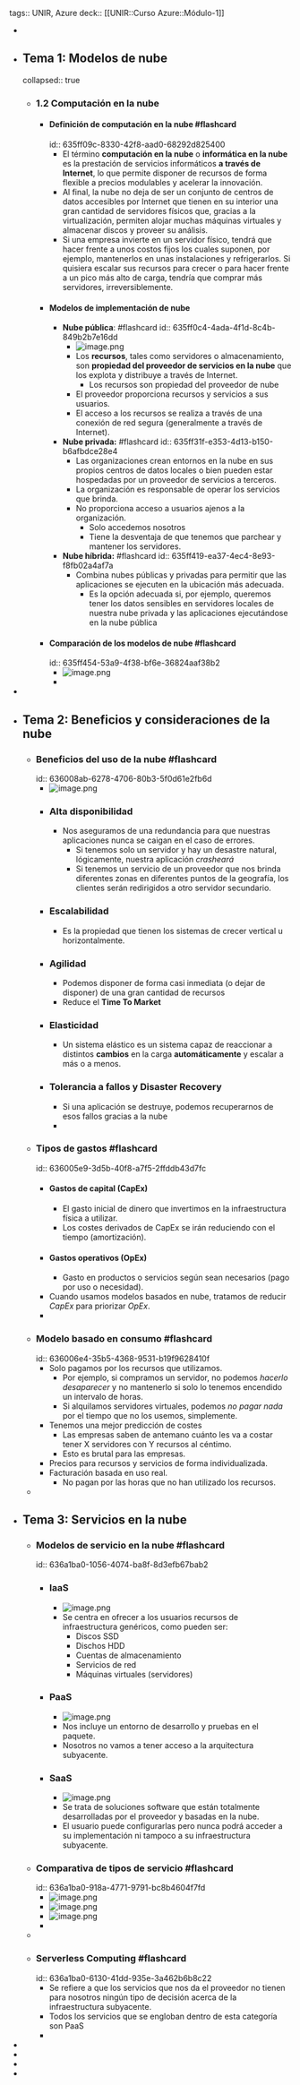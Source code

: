 tags:: UNIR, Azure
deck:: [[UNIR::Curso Azure::Módulo-1]]

-
- ## Tema 1: Modelos de nube
  collapsed:: true
	- ### 1.2 Computación en la nube
		- #### Definición de computación en la nube #flashcard
		  id:: 635ff09c-8330-42f8-aad0-68292d825400
			- El término **computación en la nube** o **informática en la nube** es la prestación de servicios informáticos **a través de Internet**, lo que permite disponer de recursos de forma flexible a precios modulables y acelerar la innovación.
			- Al final, la nube no deja de ser un conjunto de centros de datos accesibles por Internet que tienen en su interior una gran cantidad de servidores físicos que, gracias a la virtualización, permiten alojar muchas máquinas virtuales y almacenar discos y proveer su análisis.
			- Si una empresa invierte en un servidor físico, tendrá que hacer frente a unos costos fijos los cuales suponen, por ejemplo, mantenerlos en unas instalaciones y refrigerarlos. Si quisiera escalar sus recursos para crecer o para hacer frente a un pico más alto de carga, tendría que comprar más servidores, irreversiblemente.
		- #### Modelos de implementación de nube
			- **Nube pública**: #flashcard
			  id:: 635ff0c4-4ada-4f1d-8c4b-849b2b7e16dd
				- ![image.png](../assets/image_1667233852893_0.png)
				- Los **recursos**, tales como servidores o almacenamiento, son **propiedad del proveedor de servicios en la nube** que los explota y distribuye a través de Internet.
					- Los recursos son propiedad del proveedor de nube
				- El proveedor proporciona recursos y servicios a sus usuarios.
				- El acceso a los recursos se realiza a través de una conexión de red segura (generalmente a través de Internet).
			- **Nube privada:** #flashcard
			  id:: 635ff31f-e353-4d13-b150-b6afbdce28e4
				- Las organizaciones crean entornos en la nube en sus propios centros de datos locales o bien pueden estar hospedadas por un proveedor de servicios a terceros.
				- La organización es responsable de operar los servicios que brinda.
				- No proporciona acceso a usuarios ajenos a la organización.
					- Solo accedemos nosotros
					- Tiene la desventaja de que tenemos que parchear y mantener los servidores.
			- **Nube híbrida:** #flashcard
			  id:: 635ff419-ea37-4ec4-8e93-f8fb02a4af7a
				- Combina nubes públicas y privadas para permitir que las aplicaciones se ejecuten en la ubicación más adecuada.
					- Es la opción adecuada si, por ejemplo, queremos tener los datos sensibles en servidores locales de nuestra nube privada y las aplicaciones ejecutándose en la nube pública
		- #### Comparación de los modelos de nube #flashcard
		  id:: 635ff454-53a9-4f38-bf6e-36824aaf38b2
			- ![image.png](../assets/image_1667232918510_0.png)
			-
-
- ## Tema 2: Beneficios y consideraciones de la nube
	- ### Beneficios del uso de la nube #flashcard
	  id:: 636008ab-6278-4706-80b3-5f0d61e2fb6d
		- ![image.png](../assets/image_1667236714098_0.png)
		- ### Alta disponibilidad
			- Nos aseguramos de una redundancia para que nuestras aplicaciones nunca se caigan en el caso de errores.
				- Si tenemos solo un servidor y hay un desastre natural, lógicamente, nuestra aplicación *crasheará*
				- Si tenemos un servicio de un proveedor que nos brinda diferentes zonas en diferentes puntos de la geografía, los clientes serán redirigidos a otro servidor secundario.
		- ### Escalabilidad
			- Es la propiedad que tienen los sistemas de crecer vertical u horizontalmente.
		- ### Agilidad
			- Podemos disponer de forma casi inmediata (o dejar de disponer) de una gran cantidad de recursos
			- Reduce el **Time To Market**
		- ### Elasticidad
			- Un sistema elástico es un sistema capaz de reaccionar a distintos **cambios** en la carga **automáticamente** y escalar a más o a menos.
		- ### Tolerancia a fallos y Disaster Recovery
			- Si una aplicación se destruye, podemos recuperarnos de esos fallos gracias a la nube
			-
	- ### Tipos de gastos #flashcard
	  id:: 636005e9-3d5b-40f8-a7f5-2ffddb43d7fc
		- #### Gastos de capital (CapEx)
			- El gasto inicial de dinero que invertimos en la infraestructura física a utilizar.
			- Los costes derivados de CapEx se irán reduciendo con el tiempo (amortización).
		- #### Gastos operativos (OpEx)
			- Gasto en productos o servicios según sean necesarios (pago por uso o necesidad).
		- Cuando usamos modelos basados en nube, tratamos de reducir *CapEx* para priorizar *OpEx*.
		-
	- ### Modelo basado en consumo #flashcard
	  id:: 636006e4-35b5-4368-9531-b19f9628410f
		- Solo pagamos por los recursos que utilizamos.
			- Por ejemplo, si compramos un servidor, no podemos *hacerlo desaparecer* y no mantenerlo si solo lo tenemos encendido un intervalo de horas.
			- Si alquilamos servidores virtuales, podemos *no pagar nada* por el tiempo que no los usemos, simplemente.
		- Tenemos una mejor predicción de costes
			- Las empresas saben de antemano cuánto les va a costar tener X servidores con Y recursos al céntimo.
			- Esto es brutal para las empresas.
		- Precios para recursos y servicios de forma individualizada.
		- Facturación basada en uso real.
			- No pagan por las horas que no han utilizado los recursos.
	-
- ## Tema 3: Servicios en la nube
	- ### Modelos de servicio en la nube #flashcard
	  id:: 636a1ba0-1056-4074-ba8f-8d3efb67bab2
		- ### IaaS
			- ![image.png](../assets/image_1667479398587_0.png)
			- Se centra en ofrecer a los usuarios recursos de infraestructura genéricos, como pueden ser:
				- Discos SSD
				- Dischos HDD
				- Cuentas de almacenamiento
				- Servicios de red
				- Máquinas virtuales (servidores)
		- ### PaaS
			- ![image.png](../assets/image_1667479425893_0.png)
			- Nos incluye un entorno de desarrollo y pruebas en el paquete.
			- Nosotros no vamos a tener acceso a la arquitectura subyacente.
		- ### SaaS
			- ![image.png](../assets/image_1667479444563_0.png)
			- Se trata de soluciones software que están totalmente desarrolladas por el proveedor y basadas en la nube.
			- El usuario puede configurarlas pero nunca podrá acceder a su implementación ni tampoco a su infraestructura subyacente.
	- ### Comparativa de tipos de servicio #flashcard
	  id:: 636a1ba0-918a-4771-9791-bc8b4604f7fd
		- ![image.png](../assets/image_1667478416374_0.png)
		- ![image.png](../assets/image_1667479481558_0.png)
		- ![image.png](../assets/image_1667479510310_0.png)
		-
	-
	- ### Serverless Computing #flashcard
	  id:: 636a1ba0-6130-41dd-935e-3a462b6b8c22
		- Se refiere a que los servicios que nos da el proveedor no tienen para nosotros ningún tipo de decisión acerca de la infraestructura subyacente.
		- Todos los servicios que se engloban dentro de esta categoría son PaaS
		-
-
-
-
-
